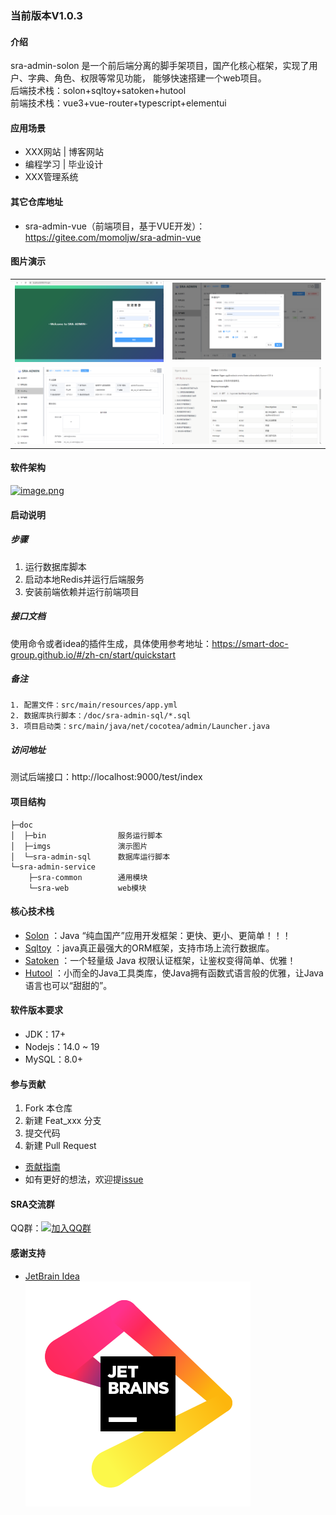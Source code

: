 ### 当前版本V1.0.3


#### 介绍
sra-admin-solon 是一个前后端分离的脚手架项目，国产化核心框架，实现了用户、字典、角色、权限等常见功能，
能够快速搭建一个web项目。  
后端技术栈：solon+sqltoy+satoken+hutool  
前端技术栈：vue3+vue-router+typescript+elementui


#### 应用场景
- XXX网站 | 博客网站
- 编程学习 | 毕业设计
- XXX管理系统


#### 其它仓库地址
- sra-admin-vue（前端项目，基于VUE开发）：https://gitee.com/momoljw/sra-admin-vue


#### 图片演示
<table>
    <tr>
        <td><img src="./doc/imgs/ys_21.jpg" alt="ys_1"/></td>
        <td><img src="./doc/imgs/ys_22.png" alt="ys_2"/></td>
    </tr>
    <tr>
        <td><img src="./doc/imgs/ys_23.jpg" alt="ys_3"/></td>
        <td><img src="./doc/imgs/ys_24.jpg" alt="ys_4"/></td>
    </tr>
</table>


#### 软件架构
[![image.png](https://i.postimg.cc/Bn7TLCXv/image.png)](https://i.postimg.cc/Bn7TLCXv/image.png)


#### 启动说明
##### 步骤
1. 运行数据库脚本
2. 启动本地Redis并运行后端服务
3. 安装前端依赖并运行前端项目

##### 接口文档
使用命令或者idea的插件生成，具体使用参考地址：https://smart-doc-group.github.io/#/zh-cn/start/quickstart

##### 备注
```text
1. 配置文件：src/main/resources/app.yml
2. 数据库执行脚本：/doc/sra-admin-sql/*.sql
3. 项目启动类：src/main/java/net/cocotea/admin/Launcher.java
```

##### 访问地址
测试后端接口：http://localhost:9000/test/index

#### 项目结构
```
├─doc
│  ├─bin                服务运行脚本
│  ├─imgs               演示图片
│  └─sra-admin-sql      数据库运行脚本 
└─sra-admin-service     
    ├─sra-common        通用模块
    └─sra-web           web模块
```


#### 核心技术栈
- [Solon](https://gitee.com/opensolon/solon) ：Java “纯血国产”应用开发框架：更快、更小、更简单！！！
- [Sqltoy](https://gitee.com/sagacity/sagacity-sqltoy) ：java真正最强大的ORM框架，支持市场上流行数据库。
- [Satoken](https://sa-token.cc/doc.html#/) ：一个轻量级 Java 权限认证框架，让鉴权变得简单、优雅！
- [Hutool](https://www.hutool.cn/) ：小而全的Java工具类库，使Java拥有函数式语言般的优雅，让Java语言也可以“甜甜的”。


#### 软件版本要求
- JDK：17+
- Nodejs：14.0 ~ 19
- MySQL：8.0+


#### 参与贡献
1. Fork 本仓库
2. 新建 Feat_xxx 分支
3. 提交代码
4. 新建 Pull Request

- [贡献指南](https://gitee.com/gitee-community/opensource-guide/blob/master/%E8%B4%A1%E7%8C%AE%E6%8C%87%E5%8D%97.md)
- 如有更好的想法，欢迎提[issue](https://gitee.com/momoljw/sss-rbac-admin/issues)


#### SRA交流群
QQ群：[![加入QQ群](https://img.shields.io/badge/-543112505-brightgreen)](https://jq.qq.com/?_wv=1027&k=lxODRWpq)


#### 感谢支持
- [JetBrain Idea](https://jb.gg/OpenSourceSupport)  
![jetbrains](./doc/imgs/jb_beam.svg)
